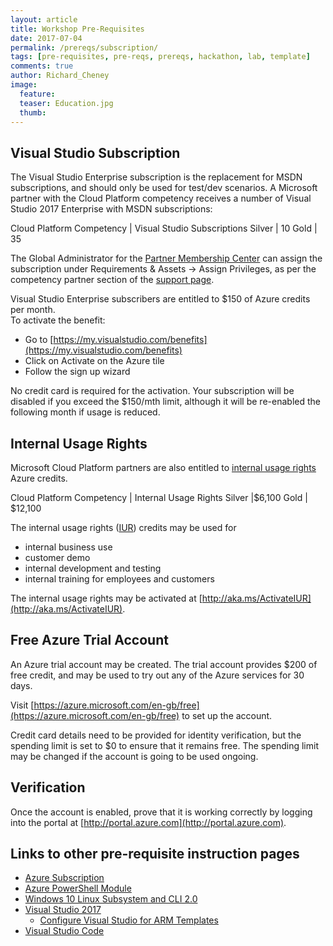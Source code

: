 ```yaml
---
layout: article
title: Workshop Pre-Requisites
date: 2017-07-04
permalink: /prereqs/subscription/
tags: [pre-requisites, pre-reqs, prereqs, hackathon, lab, template]
comments: true
author: Richard_Cheney
image:
  feature: 
  teaser: Education.jpg
  thumb: 
---
```


## Visual Studio Subscription

The Visual Studio Enterprise subscription is the replacement for MSDN subscriptions, and should only be used for test/dev scenarios.  A Microsoft partner with the Cloud Platform competency receives a number of Visual Studio 2017 Enterprise with MSDN subscriptions:

Cloud Platform Competency | Visual Studio Subscriptions
Silver | 10
Gold | 35

The Global Administrator for the [Partner Membership Center](https://partners.microsoft.com/) can assign the subscription under Requirements & Assets -> Assign Privileges, as per the competency partner section of the [support page](https://support.microsoft.com/en-gb/help/4013871/microsoft-partner-network-mpn-visual-studio-subscriptions?tpqid=800-000036). 

Visual Studio Enterprise subscribers are entitled to $150 of Azure credits per month.  
To activate the benefit:
* Go to [https://my.visualstudio.com/benefits](https://my.visualstudio.com/benefits)
* Click on Activate on the Azure tile
* Follow the sign up wizard

No credit card is required for the activation.  Your subscription will be disabled if you exceed the $150/mth limit, although it will be re-enabled the following month if usage is reduced.


## Internal Usage Rights

Microsoft Cloud Platform partners are also entitled to [internal usage rights](https://azure.microsoft.com/en-us/pricing/member-offers/mpn-benefits/) Azure credits.  

Cloud Platform Competency | Internal Usage Rights
Silver |$6,100
Gold | $12,100

The internal usage rights ([IUR](http://aka.ms/iur)) credits may be used for 
* internal business use
* customer demo
* internal development and testing
* internal training for employees and customers 

The internal usage rights may be activated at [http://aka.ms/ActivateIUR](http://aka.ms/ActivateIUR).  

## Free Azure Trial Account

An Azure trial account may be created.  The trial account provides $200 of free credit, and may be used to try out any of the Azure services for 30 days.  

Visit [https://azure.microsoft.com/en-gb/free](https://azure.microsoft.com/en-gb/free) to set up the account. 

Credit card details need to be provided for identity verification, but the spending limit is set to $0 to ensure that it remains free.  The spending limit may be changed if the account is going to be used ongoing.  

## Verification 

Once the account is enabled, prove that it is working correctly by logging into the portal at [http://portal.azure.com](http://portal.azure.com).  



## Links to other pre-requisite instruction pages
 
* [Azure Subscription](../subscription)
* [Azure PowerShell Module](../powershell)
* [Windows 10 Linux Subsystem and CLI 2.0](../lxss)
* [Visual Studio 2017](../vs2017)
  * [Configure Visual Studio for ARM Templates](../vs2017-configure)
* [Visual Studio Code](../vscode)

